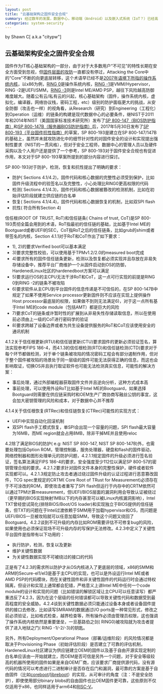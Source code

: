 ```yaml
---
layout: post
title: "云基础架构之固件安全合规"
summary: 经过数年的发展，数据中心，移动端（Android）以及嵌入式系统（IoT？）已经高度依赖于自由软件/固件/硬件，过去 12 年的基础架构层面的攻防对抗来中，Attacking the Core 的那个 Core 早已从内核转移到了 Hypervisor 之后又转移到了 EFI/SMM 最后 Intel ME 成为了新的 Core。但在某种程度上讲，内核依然是一把基路伯之剑，它的一举一动依然会影响到更底层恶魔的行为
categories: system-security
---
```


by Shawn C[ a.k.a "citypw"]

## 云基础架构安全之固件安全合规

固件作为IT核心基础架构的一部分，由于对于大多数用户“不可见”的特性长期在安全方面受到忽视，但[固件层面的攻防](https://github.com/hardenedlinux/firmware-anatomy/blob/master/hack_ME/firmware_security.md)一直都没有停过，Attacking the Core中的"Core"不断的向更底层转移，这个术语早已经不是[2007年语境下所指的操作系统内核](http://phrack.org/archives/issues/64/6.txt)，以x86为例，[RING 0](https://github.com/hardenedlinux/grsecurity-101-tutorials/blob/master/kernel_vuln_exp.md)是操作系统内核，[RING -1](https://github.com/hardenedlinux/grsecurity-101-tutorials/blob/master/virt_security.md)是VMM/Hypervisor，RING -2是UEFI/SMM，[RING -3](https://github.com/hardenedlinux/firmware-anatomy/blob/master/hack_ME/me_info.md)则是Intel ME/AMD PSP，越往下风险越高防御难度越大。随着公有云/私有云的兴起，核心基础架构（固件，操作系统内核，虚拟化，编译器，网络协议栈，密码工程，etc）级别的防护面临更大的挑战，从安全防御（攻击也一样）的视角看，从Research（研究）到Engineering（工程化）到Operation（运维）的链条的构建是现代数据中心的必要条件，继NIST于2011年和2014年NIST（美国国家标准技术研究所）发布了[SP 800-147（BIOS防护指南）](http://nvlpubs.nist.gov/nistpubs/Legacy/SP/nistspecialpublication800-147.pdf)和[SP 800-147B（服务器BIOS防护指南）](http://nvlpubs.nist.gov/nistpubs/SpecialPublications/NIST.SP.800-147B.pdf)后，2017年5月30日发布了[SP 800-193（平台固件抗性指南）](http://csrc.nist.gov/publications/PubsDrafts.html#SP-800-193)的草案，SP 800-193是建立在SP 800-147/147B的基础上，虽然并未就攻防进化中的细节针对性的对固件安全的设计和实现提出强制性要求（NIST的一贯风格），但对于安全工程师，数据中心的管理人员以及硬件采购以及个人用户还是提供了一个参考，SP 800-193对于固件安全合规也有促进作用，本文对于SP 800-193草案所提到的部分内容进行探讨。

SP 800-193对于防护，检测，恢复和抗性提出了明确的要求：

* 防护( Sections 4.1/4.2)，固件代码和核心数据的完整性必须受到保护，比如固件升级流程中的验签名以及完整性，小心处理比RING0更高权限的代码
* 检测( Sections 4.1/4.3)，固件代码和核心数据被篡改的检测机制，比如在初始评估阶段就建立供应链的白名单
* 恢复( Sections 4.1/4.4)，固件代码和核心数据恢复的机制，比如双SPI flash
* 抗性( 符合所有Section 4)

信任根(ROOT OF TRUST, RoT)和信任链条( Chains of trust, CoT)是SP 800-193贯彻全篇会用到的术语，RoT指最初的信任链的基础，比如基于Intel ME的Bootguard或者UEFI的SEC，CoT指RoT之后的信任链条，比如grub的shim或者带签名的内核，Section 4.1.1对于RoT和CoT作出了如下要求：

* 1), 2)的要求Verified boot可以基本满足
* 3)要求完整性校验，可以使用基于TPMv1.2/2.0的measured boot完成
* 4)要求所有的固件信任链条更新，检测以及恢复都必须实现并且存放在非易失存储设备中，推荐平台厂商维护一个从固件启动到OS的防御，HardenedLinux社区的hardenedboot方案可以满足
* 5)要求运行OS的主CPU无法干涉RoT和CoT，这一点可行实现的前提是RING 0到RING -2的链条不被攻陷
* 6)要求软件从主CPU到平台固件的信息传递是不可信任的，在SP 800-147B中规定了如果不使用Service processor更新固件则不应该在实现上提供操作Host processor最底层的权限，如果做不到则无法满足6)，对于这一点所有基于Intel ME的code module（包括AMT）都是巨大的风险
* 7)要求CoT的链条或许暂时性的扩展到从非易失性存储读取信息，所以在使用前必须由上一级的CoT进行密码学的验证
* 8)要求跨越了设备边界或者为共生设备提供服务的RoT和CoT应该使用安全的通讯机制


4.1.2关于信任根更新(RTU)和信任链更新(CTU)要求固件的更新必须验证签名，算法实现参考FIPS 186-4，而4.1.3的信任根检测(RTD)和信任链检测(CTD)要求对于每个环节都做检测，对于单个链条被攻陷的情况密码工程会有部分遏制作用，但对于整个固件被攻陷的场景处于同一层级的固件可能无法获得正确的信息，而这也会影响取证，切换OS并且执行取证软件也可能无法检测真实信息，可能性的解决方案：

* 事后处理，通过外部编程器获取固件文件并且逆向分析，这种方式成本高
* 事前处理，可以使用外设RoT比如基于Intel ME的Bootguard，如果选择Bootguard则需要在供应链采购时和OEM生产厂商协商写融丝公钥的事宜，这会加大密钥管理的风险和成本，对于数据中心并不推荐


4.1.4关于信任根恢复(RTRec)和信任链恢复(CTRec)可能性的实现方式：

* UEFI中实现自动化回滚机制
* 双SPI flash手工模式恢复，单SPI会出现一个容量的问题，SPI flash最大容量为16MB，而ME region就会占用8MB，除非干掉ME并且使用reloc


4.2除了满足BIOS的防护( e.g: NIST SP 800-147, NIST SP 800-147B)外，也需要处理包括Option ROM，管理控制器，服务处理器，硬盘和flash的固件驱动，网络控制器和图形处理单元的防护问题，4.2.1.1规定固件的升级必须进行签名验证，签名算法满足FIPS 186-4的要求，安全强度至少112位以满足SP 800-57的密钥管理合规的要求。4.2.1.2要求针对固件文件本身的完整性保护，硬件或者软件实现都可以。4.2.1.3规定防止攻击者通过绕过固件升级的认证过程进行恶意篡改固件，TCG spec里规定的CRTM( Core Root of TRust for Measurement)必须存在于不可涂改的ROM，即使攻击者重写了SPI flash但运行于内存中的CRTM依然可以通过TPM计算measurement，但UEFI/BIOS层面的漏洞利用会导致认证被绕过（更早期的BIOS实现映射1MB以下的内存甚至可以被Linux内核漏洞影响），Intel TXT曾经尝试简化(排除BIOS/Boot/OS loader)和实现独立于BIOS提供的信任链条，但TXT的问题在于Intel过渡依赖于SMM用于加载hypervisor和OS，而问题是UEFI/BIOS一旦被攻陷就可以任意加载SMM，导致这个问题又绕回了Bootguard。4.2.2谈到不可升级的内存比如ROM需要评估不可修复bug的风险，如果使用也必须保证现场不可升级内存的写保护无法修改。4.2.3中定义了关键性平台固件是指带有以下功用的：

* 执行防护，检测，恢复以及更新
* 维护关键性数据
* 为关键性数据实现不可被绕过的接口的代码

正是有了4.2.3的需求所以防护才从OS内核进入了更底层的领域，x86的SMM和ARM的Secure-el1/el3是基于主CPU的实现，也可以是外设运行Intel ME或者AMD PSP的代码模块，而在关键性固件和非关键性固件的代码运行时会通过特权隔离，但设计和实现上通常都会犯错，严格意义上讲Intel ME中任何一个code module的设计和实现的问题（比如错误的解锁区域让主CPU可以任意读写）都严重违反了4.2.3，因为在这个层级的任何错误都可以导致关键性代码和数据受到最高程度的安全威胁。4.2.4谈到关键性数据必须只能通过设备本身或者设备固件提供的接口去修改，比如读写SMRAM的数据通过I/O ports是一种常见形式，修改之前必须验证，比如格式检查，越界检查等，所有操作必须由管理员权限，这也强调了操作系统内核依然是重要堡垒，一旦基路伯之剑( RING0)被攻陷就为攻击者提供了进入地狱之门( RING -1/-2/-3)的钥匙。

另外，所有Deployment/Operational Phase（部署/运维阶段）的风险情况都是取决于Provisioning Phase（初始评估阶段）是否建立了可靠的评估机制，HardenedLinux社区建议为供应链建立OEM的固件以及基于自由开源实现定制的白名单应该由一开始就建立，而OEM是否可信是另外一个问题，对于安全等级较高的机器所使用的固件如果是来自OEM厂商，应该要求厂商提供源代码，没有源代码的情况可以考虑进行二进制审计是否存在后门和漏洞，最可靠的方案是基于自由固件（比如[coreboot](https://www.coreboot.org/)/[libreboot](https://libreboot.org/)）的实现，从可审计的角度（注：不是安全防护），即使使用部分binary blobs的自由固件也比OEM固件更可靠，这些原则不仅仅适用于x86，也同样适用于arm64和[RISC-V](https://github.com/riscv/)。

